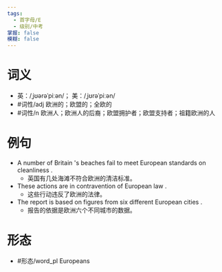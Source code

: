 ```yaml
---
tags:
  - 首字母/E
  - 级别/中考
掌握: false
模糊: false
---
```

# 词义
- 英：/ˌjʊərəˈpiːən/； 美：/ˌjʊrəˈpiːən/
- #词性/adj  欧洲的；欧盟的；全欧的
- #词性/n  欧洲人；欧洲人的后裔；欧盟拥护者；欧盟支持者；祖籍欧洲的人
# 例句
- A number of Britain 's beaches fail to meet European standards on cleanliness .
	- 英国有几处海滩不符合欧洲的清洁标准。
- These actions are in contravention of European law .
	- 这些行动违反了欧洲的法律。
- The report is based on figures from six different European cities .
	- 报告的依据是欧洲六个不同城市的数据。
# 形态
- #形态/word_pl Europeans
